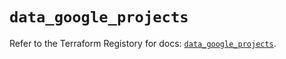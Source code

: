 # `data_google_projects`

Refer to the Terraform Registory for docs: [`data_google_projects`](https://registry.terraform.io/providers/hashicorp/google/4.81.0/docs/data-sources/projects).
